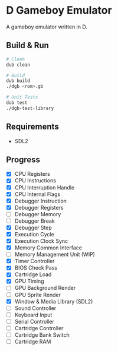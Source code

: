 # D Gameboy Emulator

A gameboy emulator written in D.

## Build & Run

```sh
# Clean
dub clean

# Build
dub build
./dgb <rom>.gb

# Unit Tests
dub test
./dgb-test-library
```

## Requirements

* SDL2

## Progress

- [X] CPU Registers
- [X] CPU Instructions
- [X] CPU Interruption Handle
- [X] CPU Internal Flags
- [X] Debugger Instruction
- [X] Debugger Registers
- [ ] Debugger Memory
- [ ] Debugger Break
- [X] Debugger Step
- [X] Execution Cycle
- [X] Execution Clock Sync
- [X] Memory Common Interface
- [ ] Memory Management Unit (WIP)
- [X] Timer Controller
- [X] BIOS Check Pass
- [X] Cartridge Load
- [X] GPU Timing
- [ ] GPU Background Render
- [ ] GPU Sprite Render
- [X] Window & Media Library (SDL2)
- [ ] Sound Controller
- [ ] Keyboard Input
- [ ] Serial Controller
- [ ] Cartridge Controller
- [ ] Cartridge Bank Switch
- [ ] Cartridge RAM
